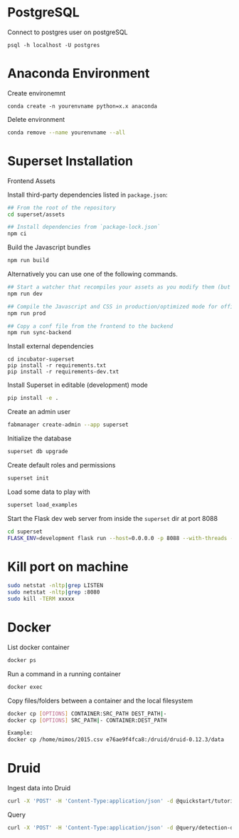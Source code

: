 # PostgreSQL
Connect to postgres user on postgreSQL
```
psql -h localhost -U postgres
```

# Anaconda Environment
Create environemnt
```
conda create -n yourenvname python=x.x anaconda
```
Delete environment
```bash
conda remove --name yourenvname --all
```

# Superset Installation

Frontend Assets

Install third-party dependencies listed in `package.json`:

```bash
## From the root of the repository
cd superset/assets

## Install dependencies from `package-lock.json`
npm ci
```

Build the Javascript bundles
```bash
npm run build
```


Alternatively you can use one of the following commands.

```bash
## Start a watcher that recompiles your assets as you modify them (but have to manually reload your browser to see changes.)
npm run dev

## Compile the Javascript and CSS in production/optimized mode for official releases
npm run prod

## Copy a conf file from the frontend to the backend
npm run sync-backend
```

Install external dependencies
```
cd incubator-superset
pip install -r requirements.txt
pip install -r requirements-dev.txt
```

Install Superset in editable (development) mode
```bash
pip install -e .
```

Create an admin user
```bash
fabmanager create-admin --app superset
```

Initialize the database
```bash
superset db upgrade
```

Create default roles and permissions
```bash
superset init
```

Load some data to play with
```bash
superset load_examples
```

Start the Flask dev web server from inside the `superset` dir at port 8088
```bash
cd superset
FLASK_ENV=development flask run --host=0.0.0.0 -p 8088 --with-threads --reload --debugger
```

# Kill port on machine
```bash
sudo netstat -nltp|grep LISTEN
sudo netstat -nltp|grep :8080
sudo kill -TERM xxxxx
```

# Docker 
List docker container
```bash
docker ps
```
Run a command in a running container
```bash
docker exec
```
Copy files/folders between a container and the local filesystem
```bash
docker cp [OPTIONS] CONTAINER:SRC_PATH DEST_PATH|-
docker cp [OPTIONS] SRC_PATH|- CONTAINER:DEST_PATH

Example:
docker cp /home/mimos/2015.csv e76ae9f4fca8:/druid/druid-0.12.3/data
```

# Druid
Ingest data into Druid
```bash
curl -X 'POST' -H 'Content-Type:application/json' -d @quickstart/tutorial/wikipedia-index.json http://localhost:8090/druid/indexer/v1/task
```

Query
```bash
curl -X 'POST' -H 'Content-Type:application/json' -d @query/detection-data-sql-minmaxdate.json http://localhost:8082/druid/v2/sql
```
